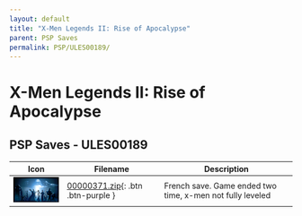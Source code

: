 ```yaml
---
layout: default
title: "X-Men Legends II: Rise of Apocalypse"
parent: PSP Saves
permalink: PSP/ULES00189/
---
```

# X-Men Legends II: Rise of Apocalypse

## PSP Saves - ULES00189

| Icon | Filename | Description |
|------|----------|-------------|
| ![X-Men Legends II: Rise of Apocalypse](ICON0.PNG) | [00000371.zip](00000371.zip){: .btn .btn-purple } | French save. Game ended two time, x-men not fully leveled |
